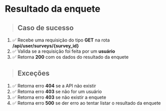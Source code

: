 # Resultado da enquete

> ## Caso de sucesso

1. ✅ Recebe uma requisição do tipo **GET** na rota **/api/user/surveys/{survey_id}**
2. ✅ Valida se a requisição foi feita por um **usuário**
4. ✅ Retorna **200** com os dados do resultado da enquete

> ## Exceções

1. ✅ Retorna erro **404** se a API não existir
2. ✅ Retorna erro **403** se não for um usuário
2. ✅ Retorna erro **403** se não existir a enquete
3. ✅ Retorna erro **500** se der erro ao tentar listar o resultado da enquete